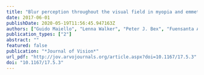 ```yaml
---
title: "Blur perception throughout the visual field in myopia and emmetropia"
date: 2017-06-01
publishDate: 2020-05-19T11:56:45.947163Z
authors: ["Guido Maiello", "Lenna Walker", "Peter J. Bex", "Fuensanta A. Vera-Diaz"]
publication_types: ["2"]
abstract: ""
featured: false
publication: "*Journal of Vision*"
url_pdf: "http://jov.arvojournals.org/article.aspx?doi=10.1167/17.5.3"
doi: "10.1167/17.5.3"
---
```


